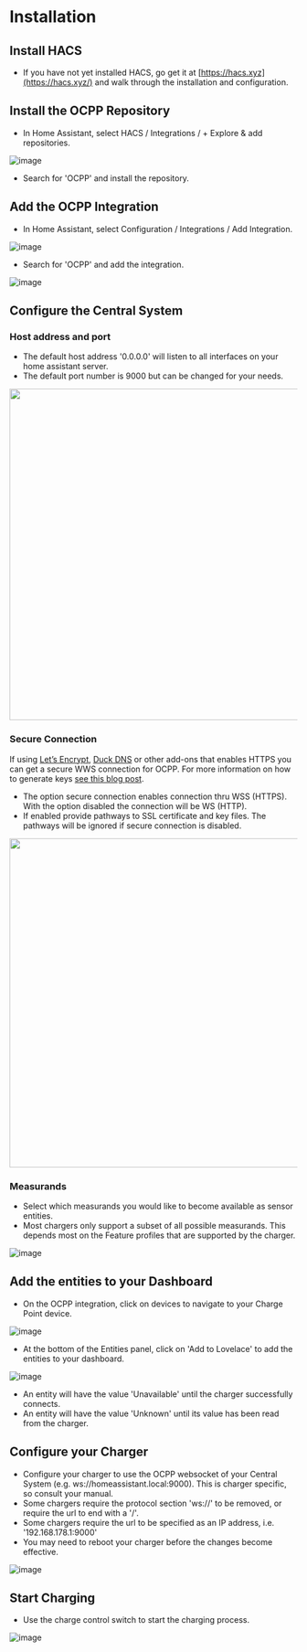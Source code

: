 Installation
============


## Install HACS
- If you have not yet installed HACS, go get it at [https://hacs.xyz](https://hacs.xyz/) and walk through the installation and configuration.

## Install the OCPP Repository
- In Home Assistant, select HACS / Integrations / + Explore & add repositories.

![image](https://user-images.githubusercontent.com/8673442/129494626-6e7a82b3-659f-4c39-a7be-43f70141cc7b.png)
- Search for 'OCPP' and install the repository.

## Add the OCPP Integration
- In Home Assistant, select Configuration / Integrations / Add Integration.

![image](https://user-images.githubusercontent.com/8673442/129494673-4718ba88-7872-435b-a331-66c8c34dddeb.png)
- Search for 'OCPP' and add the integration.

![image](https://user-images.githubusercontent.com/8673442/129494723-80e2e402-7564-4e86-b599-b87f32987ac0.png)

## Configure the Central System
### Host address and port
- The default host address '0.0.0.0' will listen to all interfaces on your home assistant server.
- The default port number is 9000 but can be changed for your needs.
<img width="580" src="https://user-images.githubusercontent.com/25015949/229121761-6a0f4a71-9282-4c44-a06d-cecdc2f832da.png">


### Secure Connection
If using [Let’s Encrypt](https://github.com/home-assistant/addons/tree/master/letsencrypt), [Duck DNS](https://www.home-assistant.io/integrations/duckdns/) or other add-ons that enables HTTPS you can get a secure WWS connection for OCPP. For more information on how to generate keys [see this blog post](https://www.home-assistant.io/blog/2017/09/27/effortless-encryption-with-lets-encrypt-and-duckdns/).
- The option secure connection enables connection thru WSS (HTTPS). With the option disabled the connection will be WS (HTTP).
- If enabled provide pathways to SSL certificate and key files. The pathways will be ignored if secure connection is disabled.
<img width="576" src="https://user-images.githubusercontent.com/25015949/229125441-210554ee-8edf-4c3f-bb27-02c4634f2c6b.png">


### Measurands
- Select which measurands you would like to become available as sensor entities.
- Most chargers only support a subset of all possible measurands. This depends most on the Feature profiles that are supported by the charger.

![image](https://user-images.githubusercontent.com/8673442/129494804-cdff0dfb-a421-490c-af1e-e939f01455b4.png)

## Add the entities to your Dashboard
- On the OCPP integration, click on devices to navigate to your Charge Point device.

![image](https://user-images.githubusercontent.com/8673442/129495402-526a1863-9e9f-4a83-85de-d8add63a64ba.png)

- At the bottom of the Entities panel, click on 'Add to Lovelace' to add the entities to your dashboard.

![image](https://user-images.githubusercontent.com/8673442/129495159-611f4f86-aa90-4320-a69c-ce0870f6ee8c.png)

- An entity will have the value 'Unavailable' until the charger successfully connects.
- An entity will have the value 'Unknown' until its value has been read from the charger.

## Configure your Charger

- Configure your charger to use the OCPP websocket of your Central System (e.g. ws://homeassistant.local:9000). This is charger specific, so consult your manual.
- Some chargers require the protocol section 'ws://' to be removed, or require the url to end with a '/'.
- Some chargers require the url to be specified as an IP address, i.e. '192.168.178.1:9000'
- You may need to reboot your charger before the changes become effective.

![image](https://user-images.githubusercontent.com/8673442/129495720-2ed9f0d6-b736-409a-8e14-fbd447dea078.png)

## Start Charging 
- Use the charge control switch to start the charging process.

![image](https://user-images.githubusercontent.com/8673442/129495891-91f40bf9-f48e-4ced-b303-bf0fb77898f3.png)

